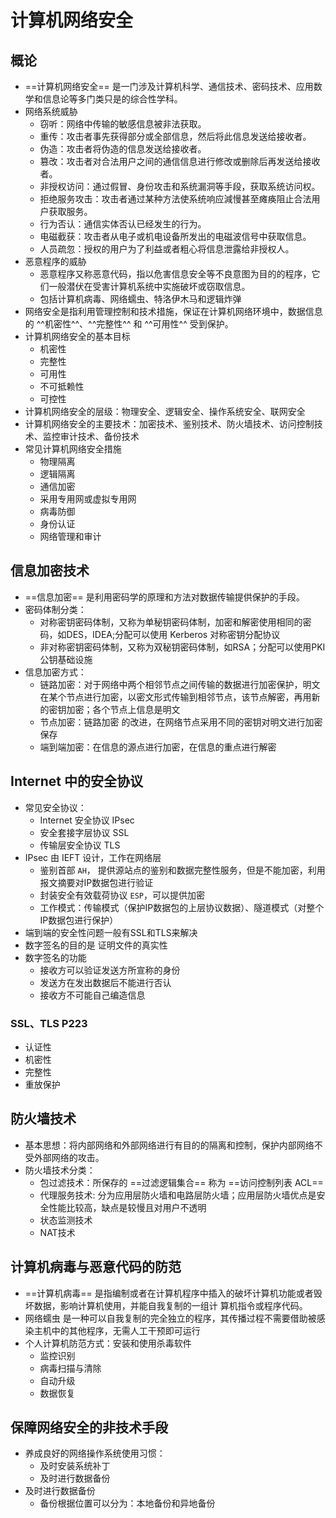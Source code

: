 # 计算机网络安全
## 概论
* ==计算机网络安全== 是一门涉及计算机科学、通信技术、密码技术、应用数学和信息论等多门类只是的综合性学科。
* 网络系统威胁
    * 窃听：网络中传输的敏感信息被非法获取。
    * 重传：攻击者事先获得部分或全部信息，然后将此信息发送给接收者。
    * 伪造：攻击者将伪造的信息发送给接收者。
    * 篡改：攻击者对合法用户之间的通信信息进行修改或删除后再发送给接收者。
    * 非授权访问：通过假冒、身份攻击和系统漏洞等手段，获取系统访问权。
    * 拒绝服务攻击：攻击者通过某种方法使系统响应減慢甚至瘫痪阻止合法用户获取服务。
    * 行为否认：通信实体否认已经发生的行为。
    * 电磁截获：攻击者从电子或机电设备所发出的电磁波信号中获取信息。
    * 人员疏忽：授权的用户为了利益或者粗心将信息泄露给非授权人。
* 恶意程序的威胁
    * 恶意程序又称恶意代码，指以危害信息安全等不良意图为目的的程序，它们一般潜伏在受害计算机系统中实施破坏或窃取信息。
    * 包括计算机病毒、网络蠕虫、特洛伊木马和逻辑炸弹
* 网络安全是指利用管理控制和技术措施，保证在计算机网络环境中，数据信息的 ^^机密性^^、^^完整性^^ 和 ^^可用性^^ 受到保护。
* 计算机网络安全的基本目标
    * 机密性
    * 完整性
    * 可用性
    * 不可抵赖性
    * 可控性
* 计算机网络安全的层级：物理安全、逻辑安全、操作系统安全、联网安全
* 计算机网络安全的主要技术：加密技术、鉴别技术、防火墙技术、访问控制技术、监控审计技术、备份技术
* 常见计算机网络安全措施
    * 物理隔离
    * 逻辑隔离
    * 通信加密
    * 采用专用网或虚拟专用网
    * 病毒防御
    * 身份认证
    * 网络管理和审计
## 信息加密技术
* ==信息加密== 是利用密码学的原理和方法对数据传输提供保护的手段。
* 密码体制分类：
    * 对称密钥密码体制，又称为单秘钥密码体制，加密和解密使用相同的密码，如DES，IDEA;分配可以使用 Kerberos 对称密钥分配协议
    * 非对称密钥密码体制，又称为双秘钥密码体制，如RSA；分配可以使用PKI公钥基础设施
* 信息加密方式：
    * 链路加密：对于网络中两个相邻节点之间传输的数据进行加密保护，明文在某个节点进行加密，以密文形式传输到相邻节点，该节点解密，再用新的密钥加密；各个节点上信息是明文
    * 节点加密：链路加密 的改进，在网络节点采用不同的密钥对明文进行加密保存
    * 端到端加密：在信息的源点进行加密，在信息的重点进行解密
## Internet 中的安全协议
* 常见安全协议：
    * Internet 安全协议 IPsec
    * 安全套接字层协议 SSL
    * 传输层安全协议 TLS
* IPsec 由 IEFT 设计，工作在网络层
    * 鉴别首部 `AH`， 提供源站点的鉴别和数据完整性服务，但是不能加密，利用报文摘要对IP数据包进行验证
    * 封装安全有效载荷协议 `ESP`，可以提供加密
    * 工作模式：传输模式（保护IP数据包的上层协议数据）、隧道模式（对整个IP数据包进行保护）
* 端到端的安全性问题一般有SSL和TLS来解决
* 数字签名的目的是 证明文件的真实性
* 数字签名的功能
    * 接收方可以验证发送方所宣称的身份
    * 发送方在发出数据后不能进行否认
    * 接收方不可能自己编造信息
### SSL、TLS P223
* 认证性
* 机密性
* 完整性
* 重放保护
## 防火墙技术
* 基本思想：将内部网络和外部网络进行有目的的隔离和控制，保护内部网络不受外部网络的攻击。
* 防火墙技术分类：
    * 包过滤技术：所保存的 ==过滤逻辑集合== 称为 ==访问控制列表 ACL==
    * 代理服务技术: 分为应用层防火墙和电路层防火墙；应用层防火墙优点是安全性能比较高，缺点是较慢且对用户不透明
    * 状态监测技术
    * NAT技术
## 计算机病毒与恶意代码的防范
* ==计算机病毒== 是指编制或者在计算机程序中插入的破坏计算机功能或者毁坏数据，影响计算机使用，并能自我复制的一组计   算机指令或程序代码。
* 网络蠕虫 是一种可以自我复制的完全独立的程序，其传播过程不需要借助被感染主机中的其他程序，无需人工干预即可运行
* 个人计算机防范方式：安装和使用杀毒软件
    * 监控识别
    * 病毒扫描与清除
    * 自动升级
    * 数据恢复
## 保障网络安全的非技术手段
* 养成良好的网络操作系统使用习惯：
    * 及时安装系统补丁
    * 及时进行数据备份
* 及时进行数据备份
    * 备份根据位置可以分为：本地备份和异地备份